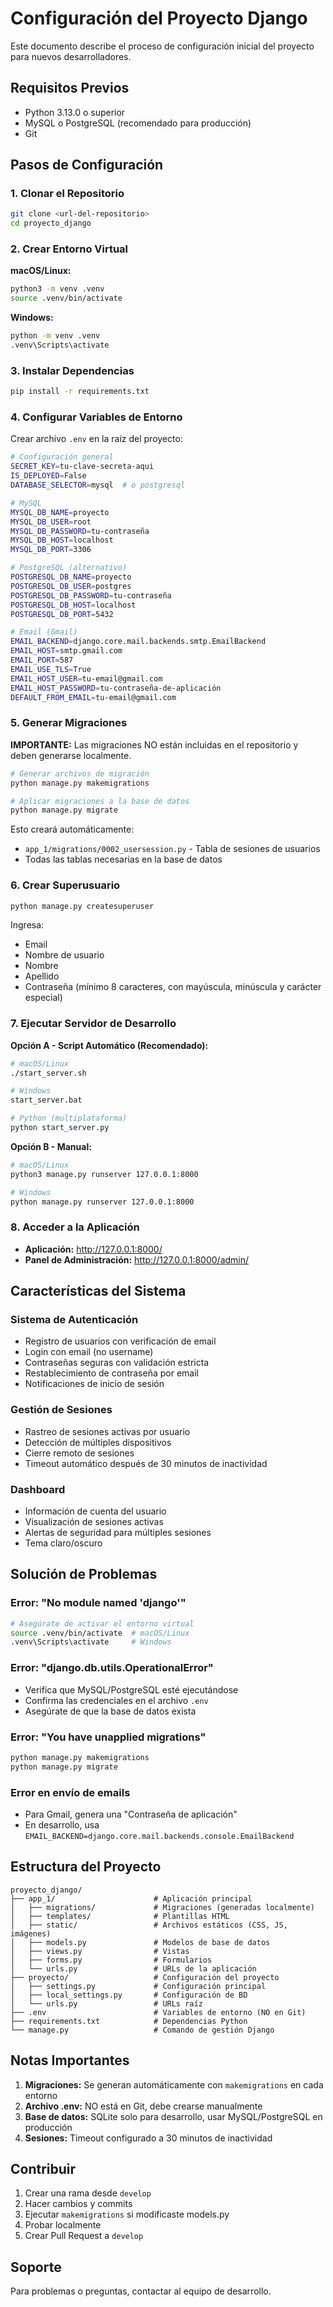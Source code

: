 # Configuración del Proyecto Django

Este documento describe el proceso de configuración inicial del proyecto para nuevos desarrolladores.

## Requisitos Previos

- Python 3.13.0 o superior
- MySQL o PostgreSQL (recomendado para producción)
- Git

## Pasos de Configuración

### 1. Clonar el Repositorio

```bash
git clone <url-del-repositorio>
cd proyecto_django
```

### 2. Crear Entorno Virtual

**macOS/Linux:**
```bash
python3 -m venv .venv
source .venv/bin/activate
```

**Windows:**
```bash
python -m venv .venv
.venv\Scripts\activate
```

### 3. Instalar Dependencias

```bash
pip install -r requirements.txt
```

### 4. Configurar Variables de Entorno

Crear archivo `.env` en la raíz del proyecto:

```bash
# Configuración general
SECRET_KEY=tu-clave-secreta-aqui
IS_DEPLOYED=False
DATABASE_SELECTOR=mysql  # o postgresql

# MySQL
MYSQL_DB_NAME=proyecto
MYSQL_DB_USER=root
MYSQL_DB_PASSWORD=tu-contraseña
MYSQL_DB_HOST=localhost
MYSQL_DB_PORT=3306

# PostgreSQL (alternativo)
POSTGRESQL_DB_NAME=proyecto
POSTGRESQL_DB_USER=postgres
POSTGRESQL_DB_PASSWORD=tu-contraseña
POSTGRESQL_DB_HOST=localhost
POSTGRESQL_DB_PORT=5432

# Email (Gmail)
EMAIL_BACKEND=django.core.mail.backends.smtp.EmailBackend
EMAIL_HOST=smtp.gmail.com
EMAIL_PORT=587
EMAIL_USE_TLS=True
EMAIL_HOST_USER=tu-email@gmail.com
EMAIL_HOST_PASSWORD=tu-contraseña-de-aplicación
DEFAULT_FROM_EMAIL=tu-email@gmail.com
```

### 5. Generar Migraciones

**IMPORTANTE:** Las migraciones NO están incluidas en el repositorio y deben generarse localmente.

```bash
# Generar archivos de migración
python manage.py makemigrations

# Aplicar migraciones a la base de datos
python manage.py migrate
```

Esto creará automáticamente:
- `app_1/migrations/0002_usersession.py` - Tabla de sesiones de usuarios
- Todas las tablas necesarias en la base de datos

### 6. Crear Superusuario

```bash
python manage.py createsuperuser
```

Ingresa:
- Email
- Nombre de usuario
- Nombre
- Apellido
- Contraseña (mínimo 8 caracteres, con mayúscula, minúscula y carácter especial)

### 7. Ejecutar Servidor de Desarrollo

**Opción A - Script Automático (Recomendado):**

```bash
# macOS/Linux
./start_server.sh

# Windows
start_server.bat

# Python (multiplataforma)
python start_server.py
```

**Opción B - Manual:**

```bash
# macOS/Linux
python3 manage.py runserver 127.0.0.1:8000

# Windows
python manage.py runserver 127.0.0.1:8000
```

### 8. Acceder a la Aplicación

- **Aplicación:** http://127.0.0.1:8000/
- **Panel de Administración:** http://127.0.0.1:8000/admin/

## Características del Sistema

### Sistema de Autenticación
- Registro de usuarios con verificación de email
- Login con email (no username)
- Contraseñas seguras con validación estricta
- Restablecimiento de contraseña por email
- Notificaciones de inicio de sesión

### Gestión de Sesiones
- Rastreo de sesiones activas por usuario
- Detección de múltiples dispositivos
- Cierre remoto de sesiones
- Timeout automático después de 30 minutos de inactividad

### Dashboard
- Información de cuenta del usuario
- Visualización de sesiones activas
- Alertas de seguridad para múltiples sesiones
- Tema claro/oscuro

## Solución de Problemas

### Error: "No module named 'django'"
```bash
# Asegúrate de activar el entorno virtual
source .venv/bin/activate  # macOS/Linux
.venv\Scripts\activate     # Windows
```

### Error: "django.db.utils.OperationalError"
- Verifica que MySQL/PostgreSQL esté ejecutándose
- Confirma las credenciales en el archivo `.env`
- Asegúrate de que la base de datos exista

### Error: "You have unapplied migrations"
```bash
python manage.py makemigrations
python manage.py migrate
```

### Error en envío de emails
- Para Gmail, genera una "Contraseña de aplicación"
- En desarrollo, usa `EMAIL_BACKEND=django.core.mail.backends.console.EmailBackend`

## Estructura del Proyecto

```
proyecto_django/
├── app_1/                      # Aplicación principal
│   ├── migrations/             # Migraciones (generadas localmente)
│   ├── templates/              # Plantillas HTML
│   ├── static/                 # Archivos estáticos (CSS, JS, imágenes)
│   ├── models.py               # Modelos de base de datos
│   ├── views.py                # Vistas
│   ├── forms.py                # Formularios
│   └── urls.py                 # URLs de la aplicación
├── proyecto/                   # Configuración del proyecto
│   ├── settings.py             # Configuración principal
│   ├── local_settings.py       # Configuración de BD
│   └── urls.py                 # URLs raíz
├── .env                        # Variables de entorno (NO en Git)
├── requirements.txt            # Dependencias Python
└── manage.py                   # Comando de gestión Django
```

## Notas Importantes

1. **Migraciones:** Se generan automáticamente con `makemigrations` en cada entorno
2. **Archivo .env:** NO está en Git, debe crearse manualmente
3. **Base de datos:** SQLite solo para desarrollo, usar MySQL/PostgreSQL en producción
4. **Sesiones:** Timeout configurado a 30 minutos de inactividad

## Contribuir

1. Crear una rama desde `develop`
2. Hacer cambios y commits
3. Ejecutar `makemigrations` si modificaste models.py
4. Probar localmente
5. Crear Pull Request a `develop`

## Soporte

Para problemas o preguntas, contactar al equipo de desarrollo.
